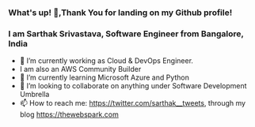 <!-- ![profile cover](https://github.com/Sarthakprof/Sarthakprof/blob/master/sarthak.PNG) -->

### What's up! 👋,Thank You for landing on my Github profile!
### I am Sarthak Srivastava, Software Engineer from Bangalore, India

- 🔭 I’m currently working as Cloud & DevOps Engineer.
- I am also an AWS Community Builder
- 🌱 I’m currently learning Microsoft Azure and Python
- 👯 I’m looking to collaborate on anything under Software Development Umbrella
- 📫 How to reach me: https://twitter.com/sarthak__tweets, through my blog https://thewebspark.com


